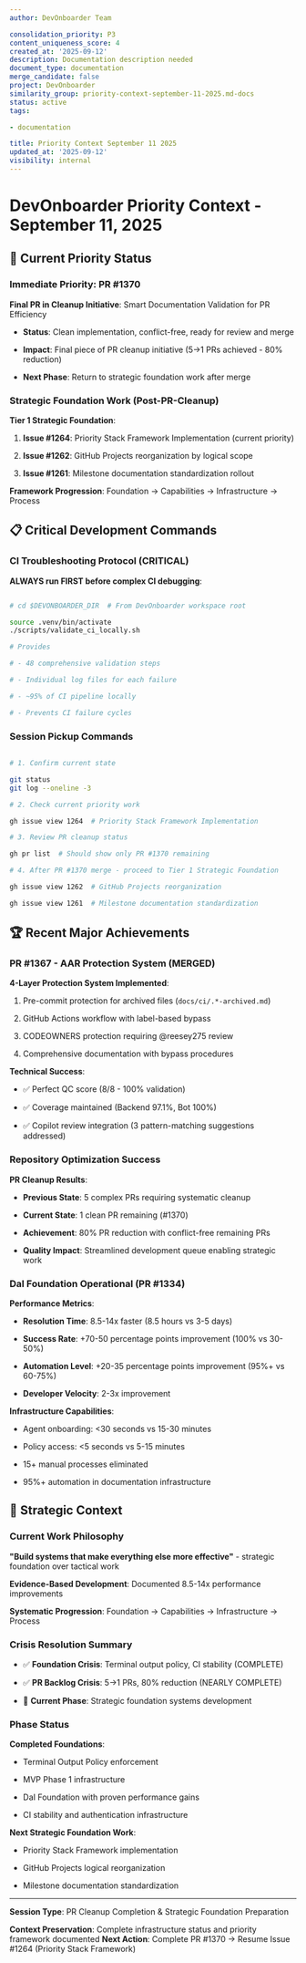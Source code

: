 ```yaml
---
author: DevOnboarder Team

consolidation_priority: P3
content_uniqueness_score: 4
created_at: '2025-09-12'
description: Documentation description needed
document_type: documentation
merge_candidate: false
project: DevOnboarder
similarity_group: priority-context-september-11-2025.md-docs
status: active
tags:

- documentation

title: Priority Context September 11 2025
updated_at: '2025-09-12'
visibility: internal
---
```


# DevOnboarder Priority Context - September 11, 2025

## 🎯 **Current Priority Status**

### **Immediate Priority: PR #1370**

**Final PR in Cleanup Initiative**: Smart Documentation Validation for PR Efficiency

- **Status**: Clean implementation, conflict-free, ready for review and merge

- **Impact**: Final piece of PR cleanup initiative (5→1 PRs achieved - 80% reduction)

- **Next Phase**: Return to strategic foundation work after merge

### **Strategic Foundation Work (Post-PR-Cleanup)**

**Tier 1 Strategic Foundation**:

1. **Issue #1264**: Priority Stack Framework Implementation (current priority)

2. **Issue #1262**: GitHub Projects reorganization by logical scope

3. **Issue #1261**: Milestone documentation standardization rollout

**Framework Progression**: Foundation → Capabilities → Infrastructure → Process

## 📋 **Critical Development Commands**

### **CI Troubleshooting Protocol (CRITICAL)**

**ALWAYS run FIRST before complex CI debugging**:

```bash

# cd $DEVONBOARDER_DIR  # From DevOnboarder workspace root

source .venv/bin/activate
./scripts/validate_ci_locally.sh

# Provides

# - 48 comprehensive validation steps

# - Individual log files for each failure

# - ~95% of CI pipeline locally

# - Prevents CI failure cycles

```

### **Session Pickup Commands**

```bash

# 1. Confirm current state

git status
git log --oneline -3

# 2. Check current priority work

gh issue view 1264  # Priority Stack Framework Implementation

# 3. Review PR cleanup status

gh pr list  # Should show only PR #1370 remaining

# 4. After PR #1370 merge - proceed to Tier 1 Strategic Foundation

gh issue view 1262  # GitHub Projects reorganization

gh issue view 1261  # Milestone documentation standardization

```

## 🏆 **Recent Major Achievements**

### **PR #1367 - AAR Protection System (MERGED)**

**4-Layer Protection System Implemented**:

1. Pre-commit protection for archived files (`docs/ci/.*-archived.md`)

2. GitHub Actions workflow with label-based bypass

3. CODEOWNERS protection requiring @reesey275 review

4. Comprehensive documentation with bypass procedures

**Technical Success**:

- ✅ Perfect QC score (8/8 - 100% validation)

- ✅ Coverage maintained (Backend 97.1%, Bot 100%)

- ✅ Copilot review integration (3 pattern-matching suggestions addressed)

### **Repository Optimization Success**

**PR Cleanup Results**:

- **Previous State**: 5 complex PRs requiring systematic cleanup

- **Current State**: 1 clean PR remaining (#1370)

- **Achievement**: 80% PR reduction with conflict-free remaining PRs

- **Quality Impact**: Streamlined development queue enabling strategic work

### **DaI Foundation Operational (PR #1334)**

**Performance Metrics**:

- **Resolution Time**: 8.5-14x faster (8.5 hours vs 3-5 days)

- **Success Rate**: +70-50 percentage points improvement (100% vs 30-50%)

- **Automation Level**: +20-35 percentage points improvement (95%+ vs 60-75%)

- **Developer Velocity**: 2-3x improvement

**Infrastructure Capabilities**:

- Agent onboarding: <30 seconds vs 15-30 minutes

- Policy access: <5 seconds vs 5-15 minutes

- 15+ manual processes eliminated

- 95%+ automation in documentation infrastructure

## 🎯 **Strategic Context**

### **Current Work Philosophy**

**"Build systems that make everything else more effective"** - strategic foundation over tactical work

**Evidence-Based Development**: Documented 8.5-14x performance improvements

**Systematic Progression**: Foundation → Capabilities → Infrastructure → Process

### **Crisis Resolution Summary**

- ✅ **Foundation Crisis**: Terminal output policy, CI stability (COMPLETE)

- ✅ **PR Backlog Crisis**: 5→1 PRs, 80% reduction (NEARLY COMPLETE)

- 🔄 **Current Phase**: Strategic foundation systems development

### **Phase Status**

**Completed Foundations**:

- Terminal Output Policy enforcement

- MVP Phase 1 infrastructure

- DaI Foundation with proven performance gains

- CI stability and authentication infrastructure

**Next Strategic Foundation Work**:

- Priority Stack Framework implementation

- GitHub Projects logical reorganization

- Milestone documentation standardization

---

**Session Type**: PR Cleanup Completion & Strategic Foundation Preparation

**Context Preservation**: Complete infrastructure status and priority framework documented
**Next Action**: Complete PR #1370 → Resume Issue #1264 (Priority Stack Framework)
